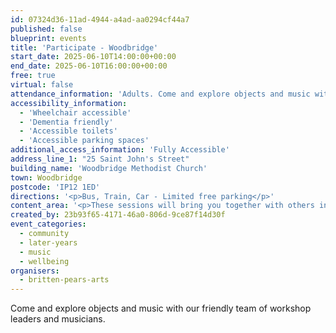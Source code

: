 ```yaml
---
id: 07324d36-11ad-4944-a4ad-aa0294cf44a7
published: false
blueprint: events
title: 'Participate - Woodbridge'
start_date: 2025-06-10T14:00:00+00:00
end_date: 2025-06-10T16:00:00+00:00
free: true
virtual: false
attendance_information: 'Adults. Come and explore objects and music with our friendly team of workshop leaders and musicians.'
accessibility_information:
  - 'Wheelchair accessible'
  - 'Dementia friendly'
  - 'Accessible toilets'
  - 'Accessible parking spaces'
additional_access_information: 'Fully Accessible'
address_line_1: "25 Saint John's Street"
building_name: 'Woodbridge Methodist Church'
town: Woodbridge
postcode: 'IP12 1ED'
directions: '<p>Bus, Train, Car - Limited free parking</p>'
content_area: '<p>These sessions will bring you together with others in your local community, providing an opportunity to take part in activities. Sessions last for two hours and refreshments are provided. No musical experience is necessary.</p>'
created_by: 23b93f65-4171-46a0-806d-9ce87f14d30f
event_categories:
  - community
  - later-years
  - music
  - wellbeing
organisers:
  - britten-pears-arts
---
```

Come and explore objects and music with our friendly team of workshop leaders and musicians.
